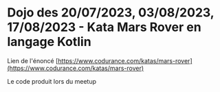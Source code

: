 # Dojo des 20/07/2023, 03/08/2023, 17/08/2023 - Kata Mars Rover en langage Kotlin

Lien de l'énoncé [https://www.codurance.com/katas/mars-rover](https://www.codurance.com/katas/mars-rover)

Le code produit lors du meetup


